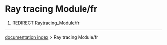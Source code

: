 # Ray tracing Module/fr
1.  REDIRECT [Raytracing\_Module/fr](Raytracing_Module/fr.md)

---
[documentation index](../README.md) > Ray tracing Module/fr
